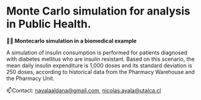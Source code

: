 # Monte Carlo simulation for analysis in Public Health.
 **🏥💊 Montecarlo simulation in a biomedical example**

A simulation of insulin consumption is performed for patients diagnosed with diabetes mellitus who are insulin resistant. Based on this scenario, the mean daily insulin expenditure is 1,000 doses and its standard deviation is 250 doses, according to historical data from the Pharmacy Warehouse and the Pharmacy Unit. <br>

📫Contact: nayalaaldana@gmail.com, nicolas.ayala@utalca.cl <br>
